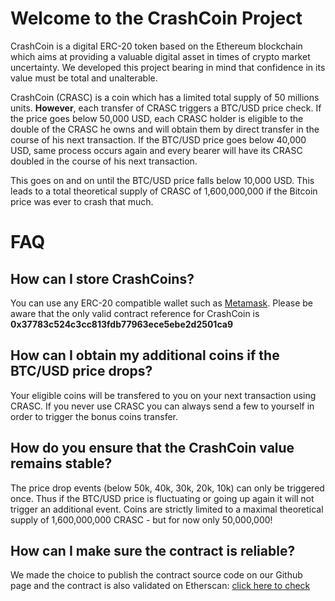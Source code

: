 # Welcome to the CrashCoin Project

CrashCoin is a digital ERC-20 token based on the Ethereum blockchain which aims at providing a valuable digital asset in times of crypto market uncertainty. We developed this project bearing in mind that confidence in its value must be total and unalterable.

CrashCoin (CRASC) is a coin which has a limited total supply of 50 millions units. **However**, each transfer of CRASC triggers a BTC/USD price check. If the price goes below 50,000 USD, each CRASC holder is eligible to the double of the CRASC he owns and will obtain them by direct transfer in the course of his next transaction. If the BTC/USD price goes below 40,000 USD, same process occurs again and every bearer will have its CRASC doubled in the course of his next transaction.

This goes on and on until the BTC/USD price falls below 10,000 USD. This leads to a total theoretical supply of CRASC of 1,600,000,000 if the Bitcoin price was ever to crash that much.

# FAQ

## How can I store CrashCoins?

You can use any ERC-20 compatible wallet such as [Metamask](https://metamask.io/). Please be aware that the only valid contract reference for CrashCoin is **0x37783c524c3cc813fdb77963ece5ebe2d2501ca9**

## How can I obtain my additional coins if the BTC/USD price drops?

Your eligible coins will be transfered to you on your next transaction using CRASC. If you never use CRASC you can always send a few to yourself in order to trigger the bonus coins transfer.

## How do you ensure that the CrashCoin value remains stable?

The price drop events (below 50k, 40k, 30k, 20k, 10k) can only be triggered once. Thus if the BTC/USD price is fluctuating or going up again it will not trigger an additional event. Coins are strictly limited to a maximal theoretical supply of 1,600,000,000 CRASC - but for now only 50,000,000!

## How can I make sure the contract is reliable?

We made the choice to publish the contract source code on our Github page and the contract is also validated on Etherscan: [click here to check](https://etherscan.io/address/0x37783c524c3cc813fdb77963ece5ebe2d2501ca9)
